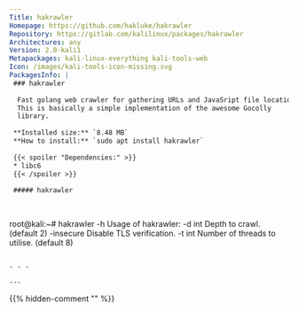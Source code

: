 ```yaml
---
Title: hakrawler
Homepage: https://github.com/hakluke/hakrawler
Repository: https://gitlab.com/kalilinux/packages/hakrawler
Architectures: any
Version: 2.0-kali1
Metapackages: kali-linux-everything kali-tools-web 
Icon: /images/kali-tools-icon-missing.svg
PackagesInfo: |
 ### hakrawler
 
  Fast golang web crawler for gathering URLs and JavaSript file locations.
  This is basically a simple implementation of the awesome Gocolly
  library.
 
 **Installed size:** `8.48 MB`  
 **How to install:** `sudo apt install hakrawler`  
 
 {{< spoiler "Dependencies:" >}}
 * libc6 
 {{< /spoiler >}}
 
 ##### hakrawler
 
 
 ```
 root@kali:~# hakrawler -h
 Usage of hakrawler:
   -d int
     	Depth to crawl. (default 2)
   -insecure
     	Disable TLS verification.
   -t int
     	Number of threads to utilise. (default 8)
 ```
 
 - - -
 
---
```

{{% hidden-comment "<!--Do not edit anything above this line-->" %}}
